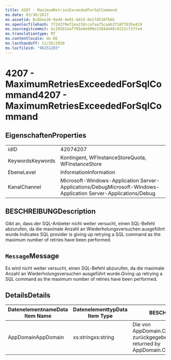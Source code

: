 ```yaml
---
title: 4207 - MaximumRetriesExceededForSqlCommand
ms.date: 03/30/2017
ms.assetid: 8c8bee26-9ad4-4e01-bd16-0e1fd510fb6b
ms.openlocfilehash: f724379ef2ea23dcca7aa75caab3f10f7635e419
ms.sourcegitcommit: bc293b14af795e0e999e3304dd40c0222cf2ffe4
ms.translationtype: MT
ms.contentlocale: de-DE
ms.lasthandoff: 11/26/2020
ms.locfileid: "96251203"
---
```

# <a name="4207---maximumretriesexceededforsqlcommand"></a><span data-ttu-id="7efad-102">4207 - MaximumRetriesExceededForSqlCommand</span><span class="sxs-lookup"><span data-stu-id="7efad-102">4207 - MaximumRetriesExceededForSqlCommand</span></span>

## <a name="properties"></a><span data-ttu-id="7efad-103">Eigenschaften</span><span class="sxs-lookup"><span data-stu-id="7efad-103">Properties</span></span>  
  
|||  
|-|-|  
|<span data-ttu-id="7efad-104">id</span><span class="sxs-lookup"><span data-stu-id="7efad-104">ID</span></span>|<span data-ttu-id="7efad-105">4207</span><span class="sxs-lookup"><span data-stu-id="7efad-105">4207</span></span>|  
|<span data-ttu-id="7efad-106">Keywords</span><span class="sxs-lookup"><span data-stu-id="7efad-106">Keywords</span></span>|<span data-ttu-id="7efad-107">Kontingent, WFInstanceStore</span><span class="sxs-lookup"><span data-stu-id="7efad-107">Quota, WFInstanceStore</span></span>|  
|<span data-ttu-id="7efad-108">Ebene</span><span class="sxs-lookup"><span data-stu-id="7efad-108">Level</span></span>|<span data-ttu-id="7efad-109">Information</span><span class="sxs-lookup"><span data-stu-id="7efad-109">Information</span></span>|  
|<span data-ttu-id="7efad-110">Kanal</span><span class="sxs-lookup"><span data-stu-id="7efad-110">Channel</span></span>|<span data-ttu-id="7efad-111">Microsoft-Windows-Application Server-Applications/Debug</span><span class="sxs-lookup"><span data-stu-id="7efad-111">Microsoft-Windows-Application Server-Applications/Debug</span></span>|  
  
## <a name="description"></a><span data-ttu-id="7efad-112">BESCHREIBUNG</span><span class="sxs-lookup"><span data-stu-id="7efad-112">Description</span></span>  

 <span data-ttu-id="7efad-113">Gibt an, dass der SQL-Anbieter nicht weiter versucht, einen SQL-Befehl abzurufen, da die maximale Anzahl an Wiederholungsversuchen ausgeführt wurde.</span><span class="sxs-lookup"><span data-stu-id="7efad-113">Indicates SQL provider is giving up retrying a SQL command as the maximum number of retries have been performed.</span></span>  
  
## <a name="message"></a><span data-ttu-id="7efad-114">`Message`</span><span class="sxs-lookup"><span data-stu-id="7efad-114">Message</span></span>  

 <span data-ttu-id="7efad-115">Es wird nicht weiter versucht, einen SQL-Befehl abzurufen, da die maximale Anzahl an Wiederholungsversuchen ausgeführt wurde.</span><span class="sxs-lookup"><span data-stu-id="7efad-115">Giving up retrying a SQL command as the maximum number of retries have been performed.</span></span>  
  
## <a name="details"></a><span data-ttu-id="7efad-116">Details</span><span class="sxs-lookup"><span data-stu-id="7efad-116">Details</span></span>  
  
|<span data-ttu-id="7efad-117">Datenelementname</span><span class="sxs-lookup"><span data-stu-id="7efad-117">Data Item Name</span></span>|<span data-ttu-id="7efad-118">Datenelementtyp</span><span class="sxs-lookup"><span data-stu-id="7efad-118">Data Item Type</span></span>|<span data-ttu-id="7efad-119">BESCHREIBUNG</span><span class="sxs-lookup"><span data-stu-id="7efad-119">Description</span></span>|  
|--------------------|--------------------|-----------------|  
|<span data-ttu-id="7efad-120">AppDomain</span><span class="sxs-lookup"><span data-stu-id="7efad-120">AppDomain</span></span>|<span data-ttu-id="7efad-121">xs:string</span><span class="sxs-lookup"><span data-stu-id="7efad-121">xs:string</span></span>|<span data-ttu-id="7efad-122">Die von AppDomain.CurrentDomain.FriendlyName zurückgegebene Zeichenfolge.</span><span class="sxs-lookup"><span data-stu-id="7efad-122">The string returned by AppDomain.CurrentDomain.FriendlyName.</span></span>|
